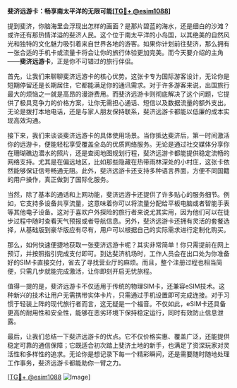 **斐济远游卡：畅享南太平洋的无限可能[[TG💪+ @esim1088](https://t.me/s/esim1088)]**

提到斐济，你脑海里会浮现出怎样的画面？是那片碧蓝的海水，还是细白的沙滩？或许还有那热情洋溢的斐济人民。这个位于南太平洋的小岛国，以其绝美的自然风光和独特的文化魅力吸引着来自世界各地的游客。如果你计划前往斐济，那么拥有一张合适的手机卡或流量卡将会让你的旅行体验更加完美。而今天要介绍的主角——**斐济远游卡**，正是你不可错过的旅行伴侣。

首先，让我们来聊聊斐济远游卡的核心优势。这张卡专为国际游客设计，无论你是短期停留还是长期居住，它都能满足你的通讯需求。对于许多游客来说，出国旅行最大的烦恼之一就是高昂的漫游费用。而斐济远游卡则彻底解决了这个问题，它提供了极具竞争力的价格方案，让你无需担心通话、短信以及数据流量的额外支出。无论是拨打本地电话，还是与家人朋友保持联系，斐济远游卡都能以低廉的成本实现高效沟通。

接下来，我们来谈谈斐济远游卡的具体使用场景。当你抵达斐济后，第一时间激活你的远游卡，便能轻松享受覆盖全岛的优质网络服务。无论是通过社交媒体分享你在珊瑚礁边潜水的照片，还是查阅地图规划行程，斐济远游卡都能提供稳定流畅的网络支持。尤其是在偏远地区，比如那些隐藏在热带雨林深处的小村庄，这张卡依然能够保证信号畅通无阻。此外，斐济远游卡还支持多种语言界面，方便不同国籍的用户操作，真正做到了国际化服务。

当然，除了基本的通话和上网功能，斐济远游卡还提供了许多贴心的服务细节。例如，它支持多设备共享流量，这意味着你可以将流量分配给平板电脑或者智能手表等其他电子设备。这对于喜欢户外探险的旅行者来说尤其实用，因为他们可以在徒步过程中随时查看天气预报或者导航信息。另外，斐济远游卡还拥有灵活的套餐选择，从基础版到豪华版应有尽有，用户可以根据自己的实际需求进行定制化购买。

那么，如何快速便捷地获取一张斐济远游卡呢？其实非常简单！你只需提前在网上预订，并按照指引完成支付即可。到达斐济机场时，工作人员会在出口处为你准备好的SIM卡直接交付，省去了寻找营业厅的麻烦。而且，整个注册过程也相当简便，只需几步就能完成激活，让你即刻开启无忧旅程。

值得一提的是，斐济远游卡不仅适用于传统的物理SIM卡，还兼容eSIM技术。这种新兴的技术让用户无需携带实体卡片，只需通过手机设置即可完成连接。对于习惯于轻装上阵的现代旅行者而言，这无疑是一个福音。不仅如此，eSIM卡还具备更高的耐用性和安全性，能够在恶劣环境下保持稳定运行，同时有效防止信息泄露。

最后，让我们总结一下斐济远游卡的优点。它不仅价格实惠、覆盖广泛，还能提供稳定可靠的通信保障；它既适合初次踏上斐济土地的新手，也满足了资深玩家对灵活性和多样性的追求。无论你是想记录下每一个精彩瞬间，还是需要随时随地处理工作事务，斐济远游卡都能助你一臂之力。

[[TG💪+ @esim1088](https://t.me/s/esim1088) ![Image](https://i.postimg.cc/4NQfJmqS/Snipaste-2025-05-13-00-14-12.png)]